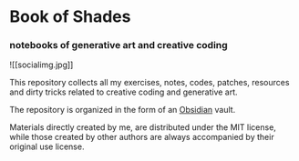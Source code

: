 # Book of Shades

### notebooks of generative art and creative coding

![[socialimg.jpg]]

This repository collects all my exercises, notes, codes, patches, resources and dirty tricks related to creative coding and generative art.

The repository is organized in the form of an [Obsidian](https://obsidian.md) vault. 

Materials directly created by me, are distributed under the MIT license, while those created by other authors are always accompanied by their original use license.
